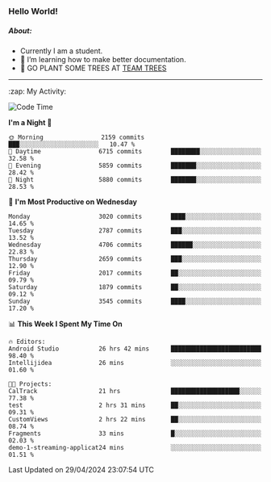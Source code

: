 ### Hello World!

##### About:
- Currently I am a student.
- 🌱 I’m learning how to make better documentation.
- 🌱 GO PLANT SOME TREES AT [TEAM TREES](https://teamtrees.org/)

---
  <summary>:zap: My Activity:</summary>
  
<!--START_SECTION:waka-->
![Code Time](http://img.shields.io/badge/Code%20Time-1%2C346%20hrs%205%20mins-blue)

**I'm a Night 🦉** 

```text
🌞 Morning                2159 commits        ███░░░░░░░░░░░░░░░░░░░░░░   10.47 % 
🌆 Daytime                6715 commits        ████████░░░░░░░░░░░░░░░░░   32.58 % 
🌃 Evening                5859 commits        ███████░░░░░░░░░░░░░░░░░░   28.42 % 
🌙 Night                  5880 commits        ███████░░░░░░░░░░░░░░░░░░   28.53 % 
```
📅 **I'm Most Productive on Wednesday** 

```text
Monday                   3020 commits        ████░░░░░░░░░░░░░░░░░░░░░   14.65 % 
Tuesday                  2787 commits        ███░░░░░░░░░░░░░░░░░░░░░░   13.52 % 
Wednesday                4706 commits        ██████░░░░░░░░░░░░░░░░░░░   22.83 % 
Thursday                 2659 commits        ███░░░░░░░░░░░░░░░░░░░░░░   12.90 % 
Friday                   2017 commits        ██░░░░░░░░░░░░░░░░░░░░░░░   09.79 % 
Saturday                 1879 commits        ██░░░░░░░░░░░░░░░░░░░░░░░   09.12 % 
Sunday                   3545 commits        ████░░░░░░░░░░░░░░░░░░░░░   17.20 % 
```


📊 **This Week I Spent My Time On** 

```text
🔥 Editors: 
Android Studio           26 hrs 42 mins      █████████████████████████   98.40 % 
Intellijidea             26 mins             ░░░░░░░░░░░░░░░░░░░░░░░░░   01.60 % 

🐱‍💻 Projects: 
CalTrack                 21 hrs              ███████████████████░░░░░░   77.38 % 
test                     2 hrs 31 mins       ██░░░░░░░░░░░░░░░░░░░░░░░   09.31 % 
CustomViews              2 hrs 22 mins       ██░░░░░░░░░░░░░░░░░░░░░░░   08.74 % 
Fragments                33 mins             █░░░░░░░░░░░░░░░░░░░░░░░░   02.03 % 
demo-1-streaming-applicat24 mins             ░░░░░░░░░░░░░░░░░░░░░░░░░   01.51 % 
```


 Last Updated on 29/04/2024 23:07:54 UTC
<!--END_SECTION:waka-->
